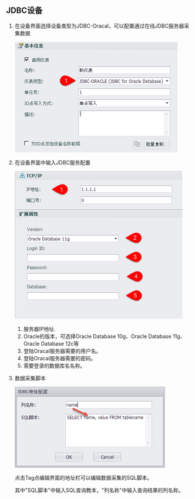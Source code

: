 ## JDBC设备

1. 在设备界面选择设备类型为JDBC-Oracal，可以配置通过在线JDBC服务器采集数据

	![](JDBC_Device.png)

2. 在设备界面中输入JDBC服务配置

	![](JDBC_Extension.png)

	1. 服务器IP地址.
	2. Oracle的版本，可选择Oracle Database 10g、Oracle Database 11g、Oracle Database 12c等
	3. 登陆Oracal服务器需要的用户名。
	4. 登陆Oracal服务器需要的密码。
	5. 需要登录的数据库名名称。

3. 数据采集脚本

	![](JDBC_Tag_Address.png)

	点击Tag点编辑界面的地址栏可以编辑数据采集的SQL脚本。
	
	其中"SQL脚本"中输入SQL查询教本，"列名称"中输入查询结果的列名称。